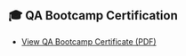 ## 🎓 QA Bootcamp Certification

- [View QA Bootcamp Certificate (PDF)](./qa-bootcamp-certificate.pdf)
